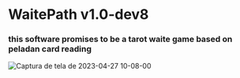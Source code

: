 # WaitePath  v1.0-dev8


### this software promises to be a tarot waite game based on peladan card reading



![Captura de tela de 2023-04-27 10-08-00](https://user-images.githubusercontent.com/79322362/234871257-fd62ca09-5008-41c7-a85f-6f4d6139c875.png)

